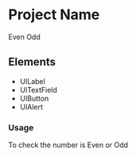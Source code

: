 # Project Name
Even Odd

## Elements
<ul>
  <li>UILabel</li>
  <li>UITextField</li>
  <li>UIButton</li>
  <li>UIAlert</li>
</ul>

### Usage
To check the number is Even or Odd
